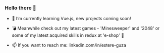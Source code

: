 ### Hello there 👋

- 🌱 I’m currently learning Vue.js, new projects coming soon!
- 💣 Meanwhile check out my latest games - 'Minesweeper' and '2048'
or some of my latest acquired skills in redux at 'e-shop' 💸

- 📫 If you want to reach me: linkedin.com/in/estere-guza 
